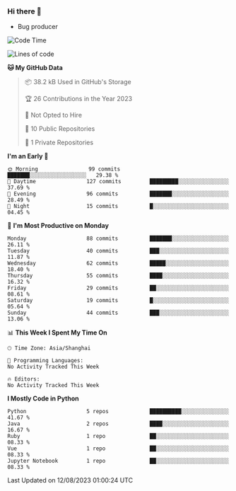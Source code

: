 ### Hi there 👋
* Bug producer
<!--START_SECTION:waka-->
![Code Time](http://img.shields.io/badge/Code%20Time-913%20hrs%2036%20mins-blue)

![Lines of code](https://img.shields.io/badge/From%20Hello%20World%20I%27ve%20Written-79.6%20thousand%20lines%20of%20code-blue)

**🐱 My GitHub Data** 

> 📦 38.2 kB Used in GitHub's Storage 
 > 
> 🏆 26 Contributions in the Year 2023
 > 
> 🚫 Not Opted to Hire
 > 
> 📜 10 Public Repositories 
 > 
> 🔑 1 Private Repositories 
 > 
**I'm an Early 🐤** 

```text
🌞 Morning                99 commits          ███████░░░░░░░░░░░░░░░░░░   29.38 % 
🌆 Daytime                127 commits         █████████░░░░░░░░░░░░░░░░   37.69 % 
🌃 Evening                96 commits          ███████░░░░░░░░░░░░░░░░░░   28.49 % 
🌙 Night                  15 commits          █░░░░░░░░░░░░░░░░░░░░░░░░   04.45 % 
```
📅 **I'm Most Productive on Monday** 

```text
Monday                   88 commits          ███████░░░░░░░░░░░░░░░░░░   26.11 % 
Tuesday                  40 commits          ███░░░░░░░░░░░░░░░░░░░░░░   11.87 % 
Wednesday                62 commits          █████░░░░░░░░░░░░░░░░░░░░   18.40 % 
Thursday                 55 commits          ████░░░░░░░░░░░░░░░░░░░░░   16.32 % 
Friday                   29 commits          ██░░░░░░░░░░░░░░░░░░░░░░░   08.61 % 
Saturday                 19 commits          █░░░░░░░░░░░░░░░░░░░░░░░░   05.64 % 
Sunday                   44 commits          ███░░░░░░░░░░░░░░░░░░░░░░   13.06 % 
```


📊 **This Week I Spent My Time On** 

```text
🕑︎ Time Zone: Asia/Shanghai

💬 Programming Languages: 
No Activity Tracked This Week

🔥 Editors: 
No Activity Tracked This Week
```

**I Mostly Code in Python** 

```text
Python                   5 repos             ██████████░░░░░░░░░░░░░░░   41.67 % 
Java                     2 repos             ████░░░░░░░░░░░░░░░░░░░░░   16.67 % 
Ruby                     1 repo              ██░░░░░░░░░░░░░░░░░░░░░░░   08.33 % 
Vue                      1 repo              ██░░░░░░░░░░░░░░░░░░░░░░░   08.33 % 
Jupyter Notebook         1 repo              ██░░░░░░░░░░░░░░░░░░░░░░░   08.33 % 
```




 Last Updated on 12/08/2023 01:00:24 UTC
<!--END_SECTION:waka-->
